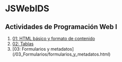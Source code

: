 # JSWebIDS
Actividades de Programación Web I
---
1. [01: HTML básico y formato de contenido](/01_Inicio/ElementosBasicos.html)
2. [02: Tablas](/02_Tablas/inicio_tablas.html)
3. [03: Formularios y metadatos] (/03_Formularios/formularios_y_metadatos.html)
